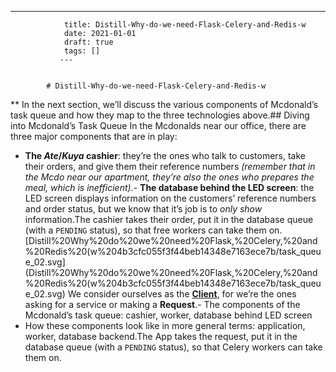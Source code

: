 ---
                title: Distill-Why-do-we-need-Flask-Celery-and-Redis-w
                date: 2021-01-01    
                draft: true
                tags: []
               ---


            # Distill-Why-do-we-need-Flask-Celery-and-Redis-w

** In the next section, we’ll discuss the various components of Mcdonald’s task queue and how they map to the three technologies above.## Diving into Mcdonald’s Task Queue
In the Mcdonalds near our office, there are three major components that are in play:
- **The *Ate*/*Kuya* cashier**: they’re the ones who talk to customers, take their orders, and give them their reference numbers *(remember that in the Mcdo near our apartment, they’re also the ones who prepares the meal, which is inefficient)*.- **The database behind the LED screen**: the LED screen displays information on the customers’ reference numbers and order status, but we know that it’s job is to *only show* information.The cashier takes their order, put it in the database queue (with a `PENDING` status), so that free workers can take them on.[Distill%20Why%20do%20we%20need%20Flask,%20Celery,%20and%20Redis%20(w%204b3cfc055f3f44beb14348e7163ece7b/task_queue_02.svg](Distill%20Why%20do%20we%20need%20Flask,%20Celery,%20and%20Redis%20(w%204b3cfc055f3f44beb14348e7163ece7b/task_queue_02.svg)
We consider ourselves as the **[Client](https://en.wikipedia.org/wiki/Client%E2%80%93server_model)**, for we’re the ones asking for a service or making a **Request**.- The components of the Mcdonald’s task queue: cashier, worker, database behind LED screen
- How these components look like in more general terms: application, worker, database backend.The App takes the request, put it in the database queue (with a `PENDING` status), so that Celery workers can take them on.
